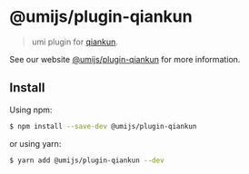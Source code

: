 # @umijs/plugin-qiankun

> umi plugin for [qiankun](https://qiankun.umijs.org/).

See our website [@umijs/plugin-qiankun](https://v3.umijs.org/plugins/plugin-qiankun) for more information.

## Install

Using npm:

```bash
$ npm install --save-dev @umijs/plugin-qiankun
```

or using yarn:

```bash
$ yarn add @umijs/plugin-qiankun --dev
```
